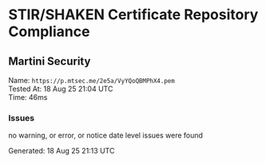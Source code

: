 # STIR/SHAKEN Certificate Repository Compliance

## Martini Security

Name: `https://p.mtsec.me/2e5a/VyYQoQBMPhX4.pem`\
Tested At: 18 Aug 25 21:04 UTC\
Time: 46ms

### Issues

no warning, or error, or notice date level issues were found

Generated: 18 Aug 25 21:13 UTC